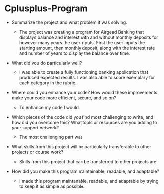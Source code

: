 # Cplusplus-Program

- Summarize the project and what problem it was solving.

  - The project was creating a program for Airgead Banking that displays balance and interest with and without monthly deposits for however many years the user inputs. First the user inputs the starting amount, then monthly deposit, along with the interest rate and number of years to display the balance over time. 
  
  
- What did you do particularly well?

  - I was able to create a fully functioning banking application that produced expected results. I was also able to score exemplary for each category in the rubric. 
  
  
- Where could you enhance your code? How would these improvements make your code more efficient, secure, and so on?

  - To enhance my code I would 


- Which pieces of the code did you find most challenging to write, and how did you overcome this? What tools or resources are you adding to your support network?

  - The most challenging part was 
  
  
- What skills from this project will be particularly transferable to other projects or course work?

  - Skills from this project that can be transferred to other projects are 


- How did you make this program maintainable, readable, and adaptable?

  - I made this program maintanable, readable, and adaptable by trying to keep it as simple as possible. 
